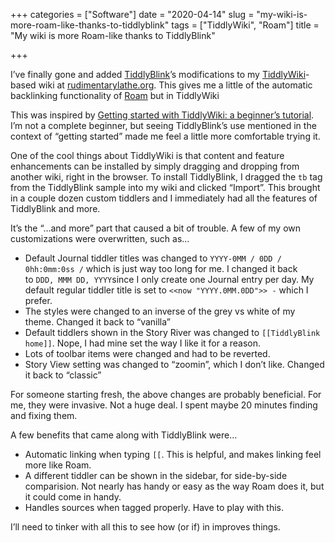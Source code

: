 +++
categories = ["Software"]
date = "2020-04-14"
slug = "my-wiki-is-more-roam-like-thanks-to-tiddlyblink"
tags = ["TiddlyWiki", "Roam"]
title = "My wiki is more Roam-like thanks to TiddlyBlink"

+++


I’ve finally gone and added [TiddlyBlink](https://giffmex.org/gifts/tiddlyblink.html#TiddlyBlink%20home)’s modifications to my [TiddlyWiki](https://tiddlywiki.com/)-based wiki at [rudimentarylathe.org](https://rudimentarylathe.org/). This gives me a little of the automatic backlinking functionality of [Roam](https://roamresearch.com/) but in TiddlyWiki

This was inspired by [Getting started with TiddlyWiki: a beginner’s tutorial](https://nesslabs.com/tiddlywiki-beginner-tutorial). I’m not a complete beginner, but seeing TiddlyBlink’s use mentioned in the context of “getting started” made me feel a little more comfortable trying it.

One of the cool things about TiddlyWiki is that content and feature enhancements can be installed by simply dragging and dropping from another wiki, right in the browser. To install TiddlyBlink, I dragged the `tb` tag from the TiddlyBlink sample into my wiki and clicked “Import”. This brought in a couple dozen custom tiddlers and I immediately had all the features of TiddlyBlink and more.

It’s the “…and more” part that caused a bit of trouble. A few of my own customizations were overwritten, such as…

  * Default Journal tiddler titles was changed to `YYYY-0MM / 0DD / 0hh:0mm:0ss /` which is just way too long for me. I changed it back to `DDD, MMM DD, YYYY`since I only create one Journal entry per day. My default regular tiddler title is set to `<<now "YYYY.0MM.0DD">> -` which I prefer.
  * The styles were changed to an inverse of the grey vs white of my theme. Changed it back to “vanilla”
  * Default tiddlers shown in the Story River was changed to `[[TiddlyBlink home]]`. Nope, I had mine set the way I like it for a reason.
  * Lots of toolbar items were changed and had to be reverted.
  * Story View setting was changed to “zoomin”, which I don’t like. Changed it back to “classic”

For someone starting fresh, the above changes are probably beneficial. For me, they were invasive. Not a huge deal. I spent maybe 20 minutes finding and fixing them.

A few benefits that came along with TiddlyBlink were…

  * Automatic linking when typing `[[`. This is helpful, and makes linking feel more like Roam.
  * A different tiddler can be shown in the sidebar, for side-by-side comparision. Not nearly has handy or easy as the way Roam does it, but it could come in handy.
  * Handles sources when tagged properly. Have to play with this.

I’ll need to tinker with all this to see how (or if) in improves things.

